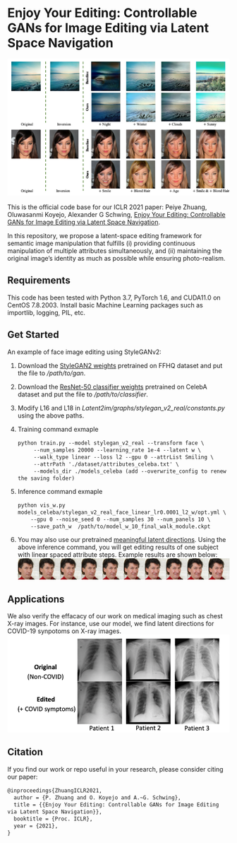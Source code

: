 # Enjoy Your Editing: Controllable GANs for Image Editing via Latent Space Navigation
![**Figure: Real image manipulation on scene (top two rows) and face (bottom two rows)**](figs/teasing.png)


This is the official code base for our ICLR 2021 paper: Peiye Zhuang, Oluwasanmi Koyejo, Alexander G Schwing, [Enjoy Your Editing: Controllable GANs for Image Editing via Latent Space Navigation](https://arxiv.org/abs/2102.01187). 

In this repository, we propose a latent-space editing framework for semantic image manipulation that fulfills (i) providing continuous manipulation of multiple attributes simultaneously, and (ii) maintaining the original image’s identity as much as possible while ensuring photo-realism.

## Requirements

This code has been tested with Python 3.7, PyTorch 1.6, and CUDA11.0 on CentOS 7.8.2003. Install basic Machine Learning packages such as importlib, logging, PIL, etc.

## Get Started 

An example of face image editing using StyleGANv2:

1. Download the [StyleGAN2 weights](https://drive.google.com/file/d/17Xwr6UBpdkXY70EMpEGJAEX_8QfFvL8-/view?usp=sharing) pretrained on FFHQ dataset and put the file to */path/to/gan*.

2. Download the [ResNet-50 classifier weights](https://drive.google.com/file/d/17Xwr6UBpdkXY70EMpEGJAEX_8QfFvL8-/view?usp=sharing) pretrained on CelebA dataset and put the file to */path/to/classifier*.

3. Modify L16 and L18 in *Latent2im/graphs/stylegan_v2_real/constants.py* using the above paths.


4. Training command exmaple
   
   ```
   python train.py --model stylegan_v2_real --transform face \
        --num_samples 20000 --learning_rate 1e-4 --latent w \
        --walk_type linear --loss l2 --gpu 0 --attrList Smiling \
        --attrPath './dataset/attributes_celeba.txt' \
        --models_dir ./models_celeba (add --overwrite_config to renew the saving folder)
   ```
    
5.  Inference command exmaple
    ```
    python vis_w.py models_celeba/stylegan_v2_real_face_linear_lr0.0001_l2_w/opt.yml \
        --gpu 0 --noise_seed 0 --num_samples 30 --num_panels 10 \
        --save_path_w  /path/to/model_w_10_final_walk_module.ckpt  
    ```
6. You may also use our pretrained [meaningful latent directions](https://drive.google.com/drive/folders/10bJN0aU7rU-tTxBRKKW7y9_kwRMXdaC1?usp=sharing). Using the above inference command, you will get editing results of one subject with linear spaced attribute steps. Example results are shown below:
  ![**Figure: Visual results of Smile editing **](figs/smile.png)

## Applications

We also verify the effacacy of our work on medical imaging such as chest X-ray images. For instance, use our model, we find latent directions for COVID-19 synpotoms on X-ray images.
![**Figure: Visual results of COVID-19 editing ** = 100x](figs/covid.png)


## Citation

If you find our work or repo useful in your research, please consider citing our paper:

```
@inproceedings{ZhuangICLR2021,
  author = {P. Zhuang and O. Koyejo and A.~G. Schwing},
  title = {{Enjoy Your Editing: Controllable GANs for Image Editing via Latent Space Navigation}},
  booktitle = {Proc. ICLR},
  year = {2021},
}
```
